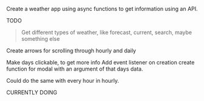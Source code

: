 Create a weather app using async functions to get information using an API.

TODO

> Get different types of weather, like forecast, current, search, maybe something else

Create arrows for scrolling through hourly and daily

Make days clickable, to get more info
Add event listener on creation
create function for modal with an argument of that days data.


Could do the same with every hour in hourly.

CURRENTLY DOING
